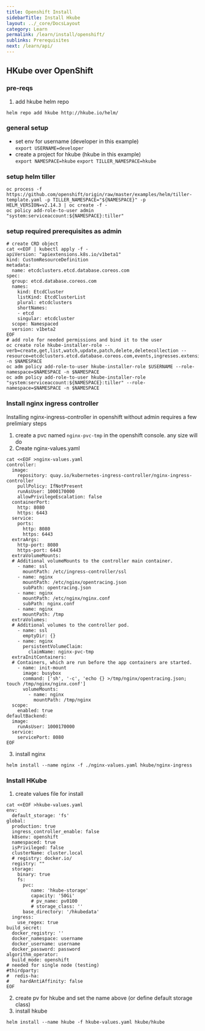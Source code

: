 ```yaml
---
title: Openshift Install
sidebarTitle: Install Hkube
layout: ../_core/DocsLayout
category: Learn
permalink: /learn/install/openshift/
sublinks: Prerequisites
next: /learn/api/
---
```


## HKube over OpenShift
### pre-reqs

1. add hkube helm repo

```console
helm repo add hkube http://hkube.io/helm/
```

### general setup
- set env for username (developer in this example)  
```export USERNAME=developer```
- create a project for hkube (hkube in this example)  
```export NAMESPACE=hkube```
```export TILLER_NAMESPACE=hkube```

### setup helm tiller
```console
oc process -f https://github.com/openshift/origin/raw/master/examples/helm/tiller-template.yaml -p TILLER_NAMESPACE="${NAMESPACE}" -p HELM_VERSION=v2.14.3 | oc create -f -
oc policy add-role-to-user admin "system:serviceaccount:${NAMESPACE}:tiller"
```

### setup required prerequisites as admin
```console
# create CRD object
cat <<EOF | kubectl apply -f -
apiVersion: "apiextensions.k8s.io/v1beta1"
kind: CustomResourceDefinition
metadata:
  name: etcdclusters.etcd.database.coreos.com
spec:
  group: etcd.database.coreos.com
  names:
    kind: EtcdCluster
    listKind: EtcdClusterList
    plural: etcdclusters
    shortNames:
    - etcd
    singular: etcdcluster
  scope: Namespaced
  version: v1beta2
EOF
# add role for needed permissions and bind it to the user 
oc create role hkube-installer-role --verb=create,get,list,watch,update,patch,delete,deletecollection --resource=etcdclusters.etcd.database.coreos.com,events,ingresses.extensions -n $NAMESPACE
oc adm policy add-role-to-user hkube-installer-role $USERNAME --role-namespace=$NAMESPACE -n $NAMESPACE
oc adm policy add-role-to-user hkube-installer-role "system:serviceaccount:${NAMESPACE}:tiller" --role-namespace=$NAMESPACE -n $NAMESPACE
```

### Install nginx ingress controller
Installing nginx-ingress-controller in openshift without admin requires a few prelimiary steps  

1. create a pvc named ```nginx-pvc-tmp``` in the openshift console. any size will do
2. Create nginx-values.yaml

```console
cat <<EOF >nginx-values.yaml
controller:
  image:
    repository: quay.io/kubernetes-ingress-controller/nginx-ingress-controller
    pullPolicy: IfNotPresent
    runAsUser: 1000170000
    allowPrivilegeEscalation: false
  containerPort:
    http: 8080
    https: 6443    
  service:
    ports:
      http: 8080
      https: 6443    
  extraArgs: 
    http-port: 8080
    https-port: 6443
  extraVolumeMounts: 
  # Additional volumeMounts to the controller main container.
    - name: ssl
      mountPath: /etc/ingress-controller/ssl
    - name: nginx
      mountPath: /etc/nginx/opentracing.json
      subPath: opentracing.json
    - name: nginx
      mountPath: /etc/nginx/nginx.conf
      subPath: nginx.conf
    - name: nginx
      mountPath: /tmp
  extraVolumes: 
  # Additional volumes to the controller pod.
    - name: ssl
      emptyDir: {}    
    - name: nginx
      persistentVolumeClaim:
        claimName: nginx-pvc-tmp
  extraInitContainers: 
  # Containers, which are run before the app containers are started.
    - name: init-mount
      image: busybox
      command: ['sh', '-c', 'echo {} >/tmp/nginx/opentracing.json; touch /tmp/nginx/nginx.conf']
      volumeMounts:
        - name: nginx
          mountPath: /tmp/nginx
  scope:
    enabled: true
defaultBackend:
  image:
    runAsUser: 1000170000
  service:
    servicePort: 8080 
EOF
```
3. install nginx

```console
helm install --name nginx -f ./nginx-values.yaml hkube/nginx-ingress
```

### Install HKube

1. create values file for install

```console
cat <<EOF >hkube-values.yaml
env:
  default_storage: 'fs'
global:
  production: true
  ingress_controller_enable: false
  k8senv: openshift
  namespaced: true
  isPrivileged: false
  clusterName: cluster.local
  # registry: docker.io/
  registry: ""
  storage:
    binary: true
    fs:
      pvc: 
         name: 'hkube-storage'
         capacity: '50Gi'
         # pv_name: pv0100
         # storage_class: ''
      base_directory: '/hkubedata'
  ingress:
    use_regex: true      
build_secret:
  docker_registry: ''
  docker_namespace: username
  docker_username: username
  docker_password: password
algorithm_operator:
  build_mode: openshift
# needed for single node (testing)  
#thirdparty:
#  redis-ha:
#    hardAntiAffinity: false
EOF
```

2. create pv for hkube and set the name above (or define default storage class)
3. install hkube

```console
helm install --name hkube -f hkube-values.yaml hkube/hkube
```
